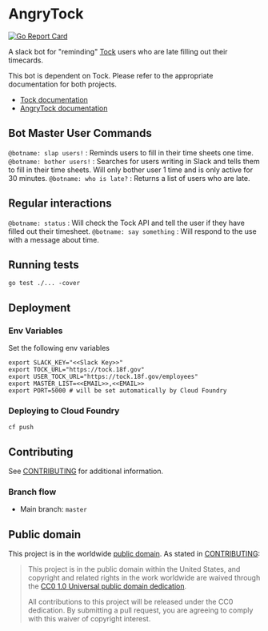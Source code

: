 # AngryTock

[![Go Report Card](http://goreportcard.com/badge/18F/angrytock)](http://goreportcard.com/report/18F/angrytock)

A slack bot for "reminding" [Tock](https://github.com/18F/tock) users who are late filling out their timecards.

This bot is dependent on Tock. Please refer to the appropriate documentation for
both projects.

- [Tock documentation](https://github.com/18F/tock/tree/master/docs)
- [AngryTock documentation](https://github.com/18F/angrytock/tree/master/docs)

## Bot Master User Commands
`@botname: slap users!` : Reminds users to fill in their time sheets one time.
`@botname: bother users!` : Searches for users writing in Slack and tells them to fill in their time sheets. Will only bother user 1 time and is only active for 30 minutes.
`@botname: who is late?` : Returns a list of users who are late.


## Regular interactions
`@botname: status` : Will check the Tock API and tell the user if they have filled out their timesheet.
`@botname: say something` : Will respond to the use with a message about time.

## Running tests
`go test ./... -cover `

## Deployment

### Env Variables
Set the following env variables
```
export SLACK_KEY="<<Slack Key>>"
export TOCK_URL="https://tock.18f.gov"
export USER_TOCK_URL="https://tock.18f.gov/employees"
export MASTER_LIST=<<EMAIL>>,<<EMAIL>>
export PORT=5000 # will be set automatically by Cloud Foundry
```

### Deploying to Cloud Foundry
`cf push`

## Contributing

See [CONTRIBUTING](CONTRIBUTING.md) for additional information.

### Branch flow

- Main branch: `master`

## Public domain

This project is in the worldwide [public domain](LICENSE.md). As stated in [CONTRIBUTING](CONTRIBUTING.md):

> This project is in the public domain within the United States, and copyright and related rights in the work worldwide are waived through the [CC0 1.0 Universal public domain dedication](https://creativecommons.org/publicdomain/zero/1.0/).
>
> All contributions to this project will be released under the CC0 dedication. By submitting a pull request, you are agreeing to comply with this waiver of copyright interest.
